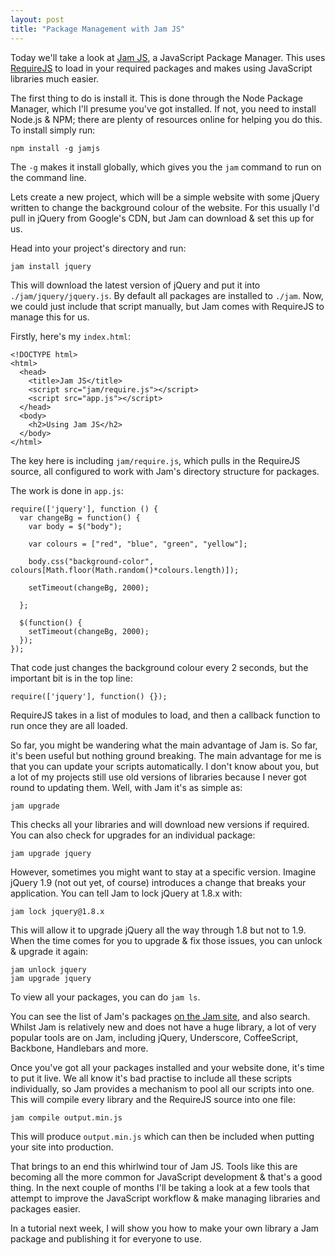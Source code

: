 ```yaml
---
layout: post
title: "Package Management with Jam JS"
---
```


Today we'll take a look at [Jam JS](http://jamjs.org/), a JavaScript Package Manager. This uses [RequireJS](http://requirejs.org/) to load in your required packages and makes using JavaScript libraries much easier. 

The first thing to do is install it. This is done through the Node Package Manager, which I'll presume you've got installed. If not, you need to install Node.js & NPM; there are plenty of resources online for helping you do this. To install simply run:

	npm install -g jamjs
	
The `-g` makes it install globally, which gives you the `jam` command to run on the command line.

Lets create a new project, which will be a simple website with some jQuery written to change the background colour of the website. For this usually I'd pull in jQuery from Google's CDN, but Jam can download & set this up for us.

Head into your project's directory and run:

	jam install jquery
	
This will download the latest version of jQuery and put it into `./jam/jquery/jquery.js`. By default all packages are installed to `./jam`. Now, we could just include that script manually, but Jam comes with RequireJS to manage this for us.

Firstly, here's my `index.html`:
	
	<!DOCTYPE html>
	<html>
	  <head>
	    <title>Jam JS</title>
	    <script src="jam/require.js"></script>
	    <script src="app.js"></script>
	  </head>
	  <body>
	    <h2>Using Jam JS</h2>
	  </body>
	</html>

The key here is including `jam/require.js`, which pulls in the RequireJS source, all configured to work with Jam's directory structure for packages.

The work is done in `app.js`:

	require(['jquery'], function () {
	  var changeBg = function() {
	    var body = $("body");
	
	    var colours = ["red", "blue", "green", "yellow"];
	
	    body.css("background-color", colours[Math.floor(Math.random()*colours.length)]);
	
	    setTimeout(changeBg, 2000);
	
	  };
	
	  $(function() {
	    setTimeout(changeBg, 2000);
	  });
	});

That code just changes the background colour every 2 seconds, but the important bit is in the top line:

	require(['jquery'], function() {});
	
RequireJS takes in a list of modules to load, and then a callback function to run once they are all loaded.

So far, you might be wandering what the main advantage of Jam is. So far, it's been useful but nothing ground breaking. The main advantage for me is that you can update your scripts automatically. I don't know about you, but a lot of my projects still use old versions of libraries because I never got round to updating them. Well, with Jam it's as simple as:

	jam upgrade
	
This checks all your libraries and will download new versions if required. You can also check for upgrades for an individual package:

	jam upgrade jquery
	
However, sometimes you might want to stay at a specific version. Imagine jQuery 1.9 (not out yet, of course) introduces a change that breaks your application. You can tell Jam to lock jQuery at 1.8.x with:

	jam lock jquery@1.8.x
	
This will allow it to upgrade jQuery all the way through 1.8 but not to 1.9. When the time comes for you to upgrade & fix those issues, you can unlock & upgrade it again:

	jam unlock jquery
	jam upgrade jquery
	
To view all your packages, you can do `jam ls`.

You can see the list of Jam's packages [on the Jam site](http://jamjs.org/packages/#/), and also search. Whilst Jam is relatively new and does not have a huge library, a lot of very popular tools are on Jam, including jQuery, Underscore, CoffeeScript, Backbone, Handlebars and more.

Once you've got all your packages installed and your website done, it's time to put it live. We all know it's bad practise to include all these scripts individually, so Jam provides a mechanism to pool all our scripts into one. This will compile every library and the RequireJS source into one file:

	jam compile output.min.js
	
This will produce `output.min.js` which can then be included when putting your site into production.

That brings to an end this whirlwind tour of Jam JS. Tools like this are becoming all the more common for JavaScript development & that's a good thing. In the next couple of months I'll be taking a look at a few tools that attempt to improve the JavaScript workflow & make managing libraries and packages easier.

In a tutorial next week, I will show you how to make your own library a Jam package and publishing it for everyone to use.
